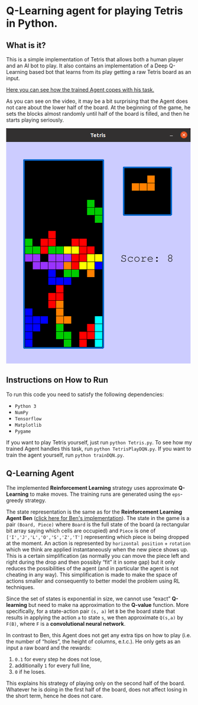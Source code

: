 # Q-Learning agent for playing Tetris in Python.

## What is it?

This is a simple implementation of Tetris that allows both a human player and an AI bot to play. It also contains an implementation of a Deep Q-Learning based bot that learns from its play getting a raw Tetris board as an input.

[Here you can see how the trained Agent copes with his task.](https://www.youtube.com/watch?v=kHIpl0Dpbgw)

As you can see on the video, it may be a bit surprising that the Agent does not care about the lower half of the board. At the beginning of the game, he sets the blocks almost randomly until half of the board is filled, and then he starts playing seriously.

![Depiction of the playing agent.](pictures/playingAgent.png)


## Instructions on How to Run

To run this code you need to satisfy the following dependencies:
 - `Python 3`
 - `NumPy`
 - `Tensorflow`
 - `Matplotlib` 
 - `Pygame` 

If you want to play Tetris yourself, just run `python Tetris.py`.
To see how my trained Agent handles this task, run `python TetrisPlayDQN.py`.
If you want to train the agent yourself, run `python trainDQN.py`.
 

## Q-Learning Agent

The implemented **Reinforcement Learning** strategy uses approximate **Q-Learning** to make moves. The training runs are generated using the  `eps`-greedy strategy.

The state representation is the same as for the **Reinforcement Learning Agent Ben** ([click here for Ben's implementation](https://github.com/MartaStraszak/TetrisReinforcementLearning)). The state in the game is a pair `(Board, Piece)` where `Board` is the full state of the board (a rectangular bit array saying which cells are occupied) and `Piece` is one of `['I','J','L','O','S','Z','T']` representing which piece is being dropped at the moment. An action is represented by `horizontal position` + `rotation` which we think are applied instantaneously when the new piece shows up. This is a certain simplification (as normally you can move the piece left and right during the drop and then possibly “fit” it in some gap) but it only reduces the possibilities of the agent (and in particular the agent is not cheating in any way). This simplification is made to make the space of actions smaller and consequently to better model the problem using RL techniques.

Since the set of states is exponential in size, we cannot use “exact”  **Q-learning** but need to make na approximation to the **Q-value** function. More specifically, for a state-action pair `(s, a)` let `B` be the board state that results in applying the action `a` to state `s`, we then approximate `Q(s,a)` by `F(B)`, where `F` is a **convolutional neural network**. 

In contrast to Ben, this Agent does not get any extra tips on how to play (i.e. the number of “holes”, the height of columns, e.t.c.). He only gets as an input a raw board and the rewards:

 1. `0.1` for every step he does not lose,
 2.  additionally `1` for every full line,
 3. `0` if he loses.

This explains his strategy of playing only on the second half of the board. Whatever he is doing in the first half of the board, does not affect losing in the short term, hence he does not care.